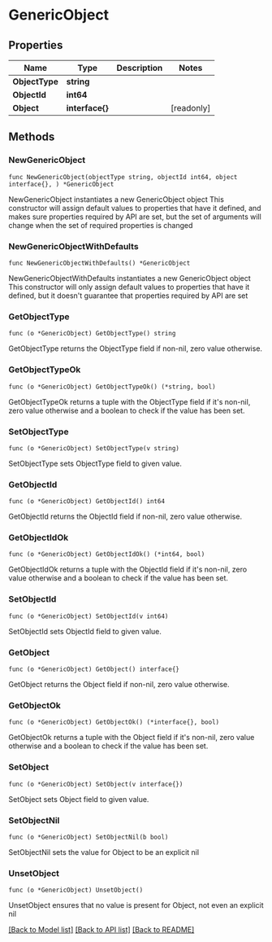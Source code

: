 # GenericObject

## Properties

Name | Type | Description | Notes
------------ | ------------- | ------------- | -------------
**ObjectType** | **string** |  | 
**ObjectId** | **int64** |  | 
**Object** | **interface{}** |  | [readonly] 

## Methods

### NewGenericObject

`func NewGenericObject(objectType string, objectId int64, object interface{}, ) *GenericObject`

NewGenericObject instantiates a new GenericObject object
This constructor will assign default values to properties that have it defined,
and makes sure properties required by API are set, but the set of arguments
will change when the set of required properties is changed

### NewGenericObjectWithDefaults

`func NewGenericObjectWithDefaults() *GenericObject`

NewGenericObjectWithDefaults instantiates a new GenericObject object
This constructor will only assign default values to properties that have it defined,
but it doesn't guarantee that properties required by API are set

### GetObjectType

`func (o *GenericObject) GetObjectType() string`

GetObjectType returns the ObjectType field if non-nil, zero value otherwise.

### GetObjectTypeOk

`func (o *GenericObject) GetObjectTypeOk() (*string, bool)`

GetObjectTypeOk returns a tuple with the ObjectType field if it's non-nil, zero value otherwise
and a boolean to check if the value has been set.

### SetObjectType

`func (o *GenericObject) SetObjectType(v string)`

SetObjectType sets ObjectType field to given value.


### GetObjectId

`func (o *GenericObject) GetObjectId() int64`

GetObjectId returns the ObjectId field if non-nil, zero value otherwise.

### GetObjectIdOk

`func (o *GenericObject) GetObjectIdOk() (*int64, bool)`

GetObjectIdOk returns a tuple with the ObjectId field if it's non-nil, zero value otherwise
and a boolean to check if the value has been set.

### SetObjectId

`func (o *GenericObject) SetObjectId(v int64)`

SetObjectId sets ObjectId field to given value.


### GetObject

`func (o *GenericObject) GetObject() interface{}`

GetObject returns the Object field if non-nil, zero value otherwise.

### GetObjectOk

`func (o *GenericObject) GetObjectOk() (*interface{}, bool)`

GetObjectOk returns a tuple with the Object field if it's non-nil, zero value otherwise
and a boolean to check if the value has been set.

### SetObject

`func (o *GenericObject) SetObject(v interface{})`

SetObject sets Object field to given value.


### SetObjectNil

`func (o *GenericObject) SetObjectNil(b bool)`

 SetObjectNil sets the value for Object to be an explicit nil

### UnsetObject
`func (o *GenericObject) UnsetObject()`

UnsetObject ensures that no value is present for Object, not even an explicit nil

[[Back to Model list]](../README.md#documentation-for-models) [[Back to API list]](../README.md#documentation-for-api-endpoints) [[Back to README]](../README.md)


